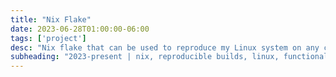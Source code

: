 ```yaml
---
title: "Nix Flake"
date: 2023-06-28T01:00:00-06:00
tags: ['project']
desc: "Nix flake that can be used to reproduce my Linux system on any computer, including all packages and configurations. Work in progress."
subheading: "2023-present | nix, reproducible builds, linux, functional"
---
```


